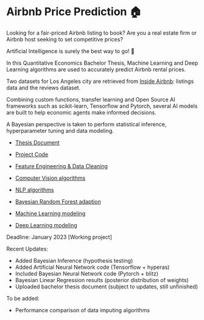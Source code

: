 # Airbnb Price Prediction :house:

Looking for a fair-priced Airbnb listing to book? Are you a real estate firm or Airbnb host seeking to set competitive prices?

Artificial Intelligence is surely the best way to go! :robot:

In this Quantitative Economics Bachelor Thesis, Machine Learning and Deep Learning algorithms are used to accurately predict Airbnb rental prices.

Two datasets for Los Angeles city are retrieved from [Inside Airbnb](http://insideairbnb.com/): listings data and the reviews dataset.

Combining custom functions, transfer learning and Open Source AI frameworks such as scikit-learn, Tensorflow and Pytorch, several AI models are built to help economic agents make informed decisions.

A Bayesian perspective is taken to perform statistical inference, hyperparameter tuning and data modeling.

- [Thesis Document](https://github.com/jose-jaen/Airbnb/blob/main/Project/Thesis.pdf)

- [Project Code](https://github.com/jose-jaen/Airbnb/blob/main/Project/airbnb_project.py)

- [Feature Engineering & Data Cleaning](https://github.com/jose-jaen/Airbnb/blob/main/Functions/general_functions.py)

- [Computer Vision algorithms](https://github.com/jose-jaen/Airbnb/blob/main/Functions/cv_functions.py)

- [NLP algorithms](https://github.com/jose-jaen/Airbnb/blob/main/Functions/nlp_functions.py)

- [Bayesian Random Forest adaption](https://github.com/jose-jaen/Airbnb/blob/main/Functions/_forest.py)

- [Machine Learning modeling](https://github.com/jose-jaen/Airbnb/blob/main/Functions/ml_models.py)

- [Deep Learning modeling](https://github.com/jose-jaen/Airbnb/blob/main/Functions/dl_models.py)

Deadline: January 2023 [Working project]

Recent Updates:

- Added Bayesian Inference (hypothesis testing)
- Added Artificial Neural Network code (Tensorflow + hyperas)
- Included Bayesian Neural Network code (Pytorch + blitz)
- Bayesian Linear Regression results (posterior distribution of weights)
- Uploaded bachelor thesis document (subject to updates, still unfinished)

To be added:

- Performance comparison of data imputing algorithms
